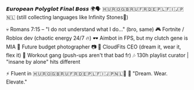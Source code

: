 𝙀𝙪𝙧𝙤𝙥𝙚𝙖𝙣 𝙋𝙤𝙡𝙮𝙜𝙡𝙤𝙩 𝙁𝙞𝙣𝙖𝙡 𝘽𝙤𝙨𝙨 🌍🗣️
🇭🇺🇷🇴🇬🇧🇷🇺🇫🇷🇩🇪🇵🇱🇫🇮🇯🇵🇳🇱 (still collecting languages like Infinity Stones💎)

💀 Romans 7:15 – "I do not understand what I do..." (bro, same)
🎮 Fortnite / Roblox dev (chaotic energy 24/7 🔥)
🕶️ Aimbot in FPS, but my clutch gene is MIA
📸 Future budget photographer 📷
🧥 CloudFits CEO (dream it, wear it, flex it)
💪 Workout gang (push-ups aren't that bad fr)
🎶 130h playlist curator | "insane by alone" hits different

⚡ Fluent in 🇭🇺🇷🇴🇬🇧🇷🇺🇫🇷🇩🇪🇵🇱🇫🇮🇯🇵🇳🇱🗿
👑 "Dream. Wear. Elevate."
